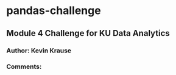 # pandas-challenge

## Module 4 Challenge for KU Data Analytics

### **Author:  Kevin Krause**

### Comments: 
